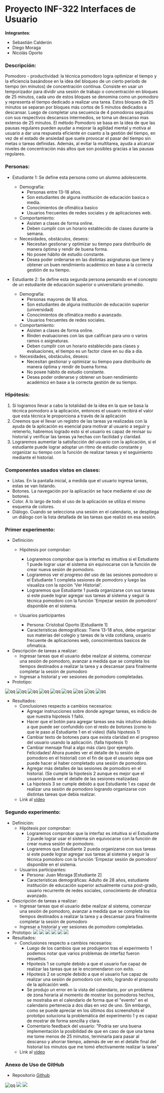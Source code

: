 # Proyecto INF-322 Interfaces de Usuario

**Integrantes**:
* Sebastián Calderón 
* Diego Moraga 
* Nicolás Oporto 

### Descripción:
Pomodoro - productividad: la técnica pomodoro logra optimizar el tiempo y la eficiencia basándose en la idea del bloqueo de un cierto período de tiempo (en minutos) de concentración contínua. Consiste en usar un temporizador para dividir una sesión de trabajo o concentración en bloques de 25 minutos, cada uno de estos bloques se denomina como un pomodoro y representa el tiempo dedicado a realizar una tarea. Estos bloques de 25 minutos se separan por bloques más cortos de 5 minutos dedicados a descansar. Luego de completar una secuencia de 4 pomodoros seguidos con sus respectivos descansos intermedios, se toma un descanso mas extenso de 25 minutos. El método Pomodoro se basa en la idea de que las pausas regulares pueden ayudar a mejorar la agilidad mental y motiva al usuario a dar una respuesta eficiente en cuanto a la gestión del tiempo, en vez de el estado de ansiedad que suele provocar el pasar del tiempo sin metas o tareas definidas. Además, al evitar la multitarea, ayuda a alcanzar niveles de concentración más altos que son posibles gracias a las pausas regulares.


### Personas:

* Estudiante 1: Se define esta persona como un alumno adolescente.
  * Demografía: 
    * Personas entre 13-18 años.
    * Son estudiantes de alguna institución de educación basica o media.
    * Conocimientos de ofimática basico 
    * Usuarios frecuentes de redes sociales y de aplicaciones web.
  * Comportamiento:
    * Asisten a clases de forma online.
    * Deben cumplir con un horario establecido de clases durante la semana.
  * Necesidades, obstáculos, deseos:
    * Necesitan gestionar y optimizar su tiempo para distribuirlo de manera óptima y rendir de buena forma.
    * No posee hábito de estudio constante.
    * Desea poder ordenarse en las distintas asignaturas que tiene y obtener un buen rendimiento académico en base a la correcta gestión de su tiempo.


* Estudiante 2: Se define esta segunda persona pensando en el concepto de un estudiante de educación superior o universitario promedio.
  * Demografía: 
    * Personas mayores de 18 años.
    * Son estudiantes de alguna institución de educación superior (universidad)
    * Conocimientos de ofimática medio a avanzado.
    * Usuarios frecuentes de redes sociales.
  * Comportamiento:
    * Asisten a clases de forma online.
    * Rinden evaluaciones con las que califican para uno o varios ramos o asignaturas.
    * Deben cumplir con un horario establecido para clases y evaluaciones, el tiempo es un factor clave en su día a día.
  * Necesidades, obstáculos, deseos:
    * Necesitan gestionar y optimizar su tiempo para distribuirlo de manera óptima y rendir de buena forma.
    * No posee hábito de estudio constante.
    * Desea poder ordenarse y obtener un buen rendimiento académico en base a la correcta gestión de su tiempo.

### Hipótesis:
1. Si logramos llevar a cabo la totalidad de la idea en la que se basa la técnica pomodoro a la aplicación, entonces el usuario recibirá el valor que esta técnica le proporciona a través de la aplicación
2. Creemos que el llevar un registro de las tareas ya realizadas con la ayuda de la aplicación es esencial para motivar al usuario a seguir y retenerlo, habremos logrado esto si el usuario es capaz de revisar su historial y verificar las tareas ya hechas con facilidad y claridad.
3. Lograremos aumentar la satisfacción del usuario con la aplicación, si el estudiante puede lograr adoptar un ritmo de estudio constante y organizar su tiempo con la función de realizar tareas y el seguimiento mediante el historial.

### Componentes usados vistos en clases:
* Listas. En la pantalla inicial, a medida que el usuario ingresa tareas, estas se van listando.
* Botones. La navegación por la aplicación se hace mediante el uso de botones.
* Color. A lo largo de todo el uso de la aplicación se utiliza el mismo esquema de colores.
* Diálogo. Cuando se selecciona una sesión en el calendario, se despliega un diálogo con la lista detallada de las tareas que realizó en esa sesión.

### Primer experimento:
* Definición:
  * Hipótesis por comprobar: 
    * Lograremos comprobar que la interfaz es intuitiva si el Estudiante 1 puede lograr usar el sistema sin equivocarse con la función de crear nueva sesión de pomodoro.
    * Lograremos ver el progreso del uso de las sesiones pomodoro si el Estudiante 1 completa sesiones de pomodoro y luego las visualiza con la opción 'Ver Historial'.
    * Lograremos que Estudiante 1 pueda organizarse con sus tareas si este puede lograr agregar sus tareas al sistema y seguir la técnica pomodoro con la función 'Empezar sesión de pomodoro' disponible en el sistema.

  * Usuarios participantes 
    * Persona: Cristobal Oporto [Estudiante 1]
    * Características demográficas: Tiene 13-18 años, debe organizar sus materias del colegio y tareas de la vida cotidiana, usuario frecuente de aplicaciones web, conocimientoss basicos de ofimatica.
* Descripción de tareas a realizar: 
  * Ingresar tareas que el usuario debe realizar al sistema, comenzar una sesión de pomodoro, avanzar a medida que se completa los tiempos destinados a realizar la tarea y a descansar para finalmente completar la sesión de pomodoro 
  * Ingresar a historial y ver sesiones de pomodoro completadas.
* Prototipo:

![qq](./ss/1.png)
![qq](./ss/2.png)
![qq](./ss/3.png)
![qq](./ss/4.png)
![qq](./ss/5.png)
![qq](./ss/6.png)
![qq](./ss/7.png)
![qq](./ss/8.png)
![qq](./ss/9.png)

* Resultados: 
  * Conclusiones respecto a cambios necesarios:
    * Agregar instrucciones sobre donde agregar tareas, es indicio de que nuestra hipotesis 1 falló.
    * Hacer que el botón para agregar tareas sea más intuitivo debido a que puede ser confundido con el resto de botones (como lo que le paso al Estudiante 1 en el video) (falla hipotesis 1)
    * Cambiar texto de botones para que exista claridad en el progreso del usuario usando la aplicación. (falla hipotesis 1)
    * Cambiar mensaje final a algo más claro (por ejemplo. Felicidades! Ahora puedes ver el detalle de tu sesión de pomodoro en el historial) con el fin de que el usuario sepa que puede hacer al haber completado una sesión de pomodoro.
    * Agregar más detalles de las sesiones de pomodoro en el historial. (Se cumple la hipotesis 2 aunque es mejor que el usuario pueda ver el detalle de las sesiones realizadas)
    * La hipotesis 3 se cumple debido a que Estudiante 1 es capaz de realizar una sesión de pomodoro logrando organizarse con distintas tareas que debía realizar. 
  * Link al [vídeo](https://drive.google.com/file/d/1hYWLEp9t7SevSpZ-KalGGT4GEMALIZmo/view?usp=sharing) 



### Segundo experimento:
* Definición:
  * Hipótesis por comprobar:
    * Lograremos comprobar que la interfaz es intuitiva si el Estudiante 2 puede lograr usar el sistema sin equivocarse con la función de crear nueva sesión de pomodoro.
    * Lograremos que Estudiante 2 pueda organizarse con sus tareas si este puede lograr agregar sus tareas al sistema y seguir la técnica pomodoro con la función 'Empezar sesión de pomodoro' disponible en el sistema.
  * Usuarios participantes: 
    * Persona: Juan Moraga [Estudiante 2]
    * Características demográficas: Adulto de 28 años, estudiante institución de educación superior actualmente cursa post-grado, usuario recurrente de redes sociales, conocimiento de ofimatica avanzado.
* Descripción de tareas a realizar:
  * Ingresar tareas que el usuario debe realizar al sistema, comenzar una sesión de pomodoro, avanzar a medida que se completa los tiempos destinados a realizar la tarea y a descansar para finalmente completar la sesión de pomodoro
  * Ingresar a historial y ver sesiones de pomodoro completadas.
* Prototipo:
  ![](./ss/10.png)
  ![](./ss/11.png)
  ![](./ss/12.png)
  ![](./ss/13.png)
  ![](./ss/14.png)
  ![](./ss/15.png)
* Resultados: 
  * Conclusiones respecto a cambios necesarios:
      * Luego de los cambios que se produjeron tras el experimento 1 podemos notar que varios problemas de interfaz fueron resueltos.
      * Hipotesis 1 se cumple debido a que el usuario fue capaz de realizar las tareas que se le encomendaron con exito.
      * Hipotesis 2 se ucmple debido a que el usuario fue capaz de realizar una sesión de pomodoro con exito, logrando el proposito de la aplicación web.
      * Se produjo un error en la vista del calendario, por un problema de zona horaria al momento de mostrar los pomodoros hechos, se mostraba en el calendario de forma que el "evento" en el calendario pertenecía a dos días en vez de uno. Sin embargo, como se puede apreciar en los últimos dos screenshots el prototipo soluciona la problemática del experimento 1 y es capaz de mostrar de forma sencilla y clara.
      * Comentario feedback del usuario: "Podría ser una buena implementación la posibilidad de que en caso de que una tarea me tome menos de 25 minutos, terminarla para pasar al descanso y ahorrar tiempo, además de ver en el detalle final del historial los minutos que me tomó efectivamente realizar la tarea"
  * Link al [vídeo](https://drive.google.com/file/d/1evc1ZRpTqu0xu_TTiMhaM7KlolmmKkPK/view?usp=sharing)





### Anexo de Uso de GitHub
* Repositorio [Github](https://github.com/KhavKivar/Interfaces)

![qq](./ss/git3.png)
![](ss/git2.png)
![](ss/git1.png)